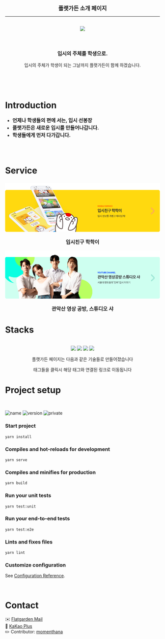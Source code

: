 <font size="4"><p align="center"><b>플랫가든 소개 페이지</b><p></font>

* * *

<div align="center">
  <br/>
  <a href="https://flatgarden.kr">
  <img src="https://flatgarden.kr/img/logo.8661571b.svg" width="300" /></a>
  <br/>
  <br/>
  <br/>
</div>

<div align="center">
  <h3>입시의 주체를 학생으로.</h3>
  <p>입시의 주체가 학생이 되는 그날까지 플랫가든이 함께 하겠습니다.</p>
</div>

<br/>
<br/>
<br/>

<h1>Introduction</h1>

* <font size="3"><b>언제나 학생들의 편에 서는, 입시 선봉장</b>
* <b>플랫가든은 새로운 입시를 만들어나갑니다.</b>
* <b>학생들에게 먼저 다가갑니다.</b></font>

<br/>
<br/>

<h1>Service</h1>

<div align="center">
  <h3><b>
    <a href="https://flatgarden.kr/hakhak"><img src="./src/assets/banner_hakhak.png"></a>
    <p>입시친구 학학이<p>
    <a href="https://flatgarden.kr/studionsha"><img src="./src/assets/banner_studiosha.png"></a>
    <p>관악산 영상 공방, 스튜디오 샤</p>
  </b></h3>
</div>

<h1>Stacks</h1>
<br>
<div align="center">
<a href="https://vuejs.org/"><img src="https://img.shields.io/badge/vue.js-4FC08D?style=for-the-badge&logo=vue.js&logoColor=white"></a>
<a href="https://vuetifyjs.com/en/"><img src="https://img.shields.io/badge/Vuetify-1867C0?style=for-the-badge&logo=vuetify&logoColor=AEDDFF"></a>
<a href="https://www.typescriptlang.org/"><img src="https://img.shields.io/badge/typescript-%23007ACC?style=for-the-badge&logo=typescript&logoColor=white"></a>
<a href="https://github.com/Flatgarden/console.hakhak.io"><img src="https://img.shields.io/badge/github-%23121011.svg?style=for-the-badge&logo=github&logoColor=white"></a>
<center><p>플랫가든 페이지는 다음과 같은 기술들로 만들어졌습니다</p>
  <p>태그들을 클릭시 해당 태그와 연결된 링크로 이동됩니다</p></center>
</div>

<h1>Project setup</h1>
<br>

![name](https://img.shields.io/badge/name-flatgarden.github.io-yellow) ![version](https://img.shields.io/badge/version-0.1.0-blue) ![private](https://img.shields.io/badge/private-true-red)<br>

### Start project
``` 
yarn install
```

### Compiles and hot-reloads for development
```
yarn serve
```
### Compiles and minifies for production
```
yarn build
```
### Run your unit tests
```
yarn test:unit
```
### Run your end-to-end tests
```
yarn test:e2e
```
### Lints and fixes files
```
yarn lint
```

### Customize configuration
See [Configuration Reference](https://cli.vuejs.org/config/).

<br>

<h1>Contact</h1>

✉️ [Flatgarden Mail](tech@flatgarden.kr) <br> 💬 [KaKao Plus](https://pf.kakao.com/_vcxeYT/chat) <br> ✏️ Contributor: [momenthana](https://github.com/momenthana)
